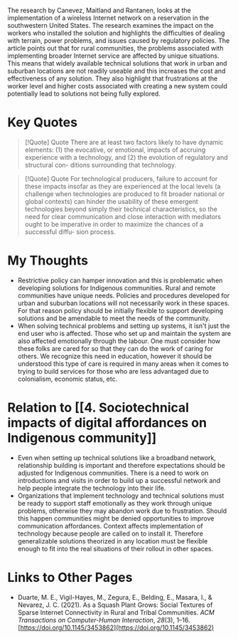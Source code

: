 The research by Canevez, Maitland and Rantanen, looks at the implementation of a wireless Internet network on a reservation in the southwestern United States. The research examines the impact on the workers who installed the solution and highlights the difficulties of dealing with terrain, power problems, and issues caused by regulatory policies. The article points out that for rural communities, the problems associated with implementing broader Internet service are affected by unique situations. This means that widely available technical solutions that work in urban and suburban locations are not readily useable and this increases the cost and effectiveness of any solution. They also highlight that frustrations at the worker level and higher costs associated with creating a new system could potentially lead to solutions not being fully explored.
# Key Quotes
> [!Quote] Quote
>There are at least two factors likely to have dynamic elements: (1) the evocative, or emotional, impacts of accruing experience with a technology, and (2) the evolution of regulatory and structural con- ditions surrounding that technology.

> [!Quote] Quote
>For technological producers, failure to account for these impacts insofar as they are experienced at the local levels (a challenge when technologies are produced to fit broader national or global contexts) can hinder the usability of these emergent technologies beyond simply their technical characteristics, so the need for clear communication and close interaction with mediators ought to be imperative in order to maximize the chances of a successful diffu- sion process.

# My Thoughts
  - Restrictive policy can hamper innovation and this is problematic when developing solutions for Indigenous communities. Rural and remote communities have unique needs. Policies and procedures developed for urban and suburban locations will not necessarily work in these spaces. For that reason policy should be initially flexible to support developing solutions and be amendable to meet the needs of the community.
  - When solving technical problems and setting up systems, it isn't just the end user who is affected. Those who set up and maintain the system are also affected emotionally through the labour. One must consider how these folks are cared for so that they can do the work of caring for others. We recognize this need in education, however it should be understood this type of care is required in many areas when it comes to trying to build services for those who are less advantaged due to colonialism, economic status, etc.

# Relation to [[4. Sociotechnical impacts of digital affordances on Indigenous community]]
  - Even when setting up technical solutions like a broadband network, relationship building is important and therefore expectations should be adjusted for Indigenous communities. There is a need to work on introductions and visits in order to build up a successful network and help people integrate the technology into their life.
  - Organizations that implement technology and technical solutions must be ready to support staff emotionally as they work through unique problems, otherwise they may abandon work due to frustration. Should this happen communities might be denied opportunities to improve communication affordances. Context affects implementation of technology because people are called on to install it. Therefore generalizable solutions theorized in any location must be flexible enough to fit into the real situations of their rollout in other spaces.

# Links to Other Pages
  - Duarte, M. E., Vigil-Hayes, M., Zegura, E., Belding, E., Masara, I., & Nevarez, J. C. (2021). As a Squash Plant Grows: Social Textures of Sparse Internet Connectivity in Rural and Tribal Communities. _ACM Transactions on Computer-Human Interaction_, _28_(3), 1–16. [https://doi.org/10.1145/3453862](https://doi.org/10.1145/3453862)
